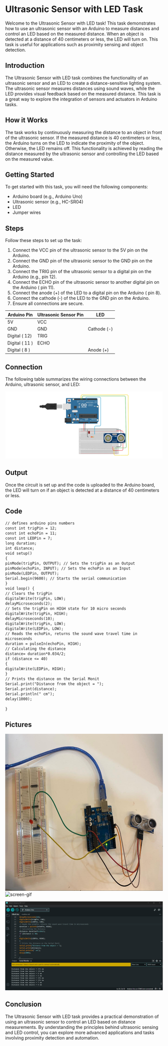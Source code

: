 # Ultrasonic Sensor with LED Task

Welcome to the Ultrasonic Sensor with LED task! This task demonstrates how to use an ultrasonic sensor with an Arduino to measure distances and control an LED based on the measured distance. When an object is detected at a distance of 40 centimeters or less, the LED will turn on. This task is useful for applications such as proximity sensing and object detection.

## Introduction

The Ultrasonic Sensor with LED task combines the functionality of an ultrasonic sensor and an LED to create a distance-sensitive lighting system. The ultrasonic sensor measures distances using sound waves, while the LED provides visual feedback based on the measured distance. This task is a great way to explore the integration of sensors and actuators in Arduino tasks.

## How it Works

The task works by continuously measuring the distance to an object in front of the ultrasonic sensor. If the measured distance is 40 centimeters or less, the Arduino turns on the LED to indicate the proximity of the object. Otherwise, the LED remains off. This functionality is achieved by reading the distance measured by the ultrasonic sensor and controlling the LED based on the measured value.

## Getting Started

To get started with this task, you will need the following components:

- Arduino board (e.g., Arduino Uno)
- Ultrasonic sensor (e.g., HC-SR04)
- LED
- Jumper wires

## Steps

Follow these steps to set up the task:

1. Connect the VCC pin of the ultrasonic sensor to the 5V pin on the Arduino.
2. Connect the GND pin of the ultrasonic sensor to the GND pin on the Arduino.
3. Connect the TRIG pin of the ultrasonic sensor to a digital pin on the Arduino (e.g., pin 12).
4. Connect the ECHO pin of the ultrasonic sensor to another digital pin on the Arduino ( pin 11).
5. Connect the anode (+) of the LED to a digital pin on the Arduino ( pin 8).
6. Connect the cathode (-) of the LED to the GND pin on the Arduino.
7. Ensure all connections are secure.

| Arduino Pin    | Ultrasonic Sensor Pin | LED             |
| -------------- | ----------------------| --------------- |
| 5V             | VCC                   |                 |
| GND            | GND                   | Cathode (-)     |
| Digital ( 12)  | TRIG                  |                 |
| Digital ( 11 ) | ECHO                  |                 |
| Digital ( 8 )  |                       | Anode (+)       |

## Connection

The following table summarizes the wiring connections between the Arduino, ultrasonic sensor, and LED:

![screen-gif](https://github.com/ItsRawanMoha/Ultrasonic-Sensor-with-LED/blob/main/Ultrasonic%20Sensor%20with%20LEDD.png)

## Output

Once the circuit is set up and the code is uploaded to the Arduino board, the LED will turn on if an object is detected at a distance of 40 centimeters or less.

## Code
```
// defines arduino pins numbers
const int trigPin = 12;
const int echoPin = 11;
const int LEDPin = 7;
long duration;
int distance;
void setup() 
{
pinMode(trigPin, OUTPUT); // Sets the trigPin as an Output
pinMode(echoPin, INPUT); // Sets the echoPin as an Input
pinMode(LEDPin, OUTPUT);
Serial.begin(9600); // Starts the serial communication
}
void loop() {
// Clears the trigPin
digitalWrite(trigPin, LOW);
delayMicroseconds(2);
// Sets the trigPin on HIGH state for 10 micro seconds
digitalWrite(trigPin, HIGH);
delayMicroseconds(10);
digitalWrite(trigPin, LOW);
digitalWrite(LEDPin, LOW);
// Reads the echoPin, returns the sound wave travel time in microseconds
duration = pulseIn(echoPin, HIGH);
// Calculating the distance
distance= duration*0.034/2;
if (distance <= 40)
{
digitalWrite(LEDPin, HIGH);
}
// Prints the distance on the Serial Monit
Serial.print("Distance from the object = ");
Serial.print(distance);
Serial.println(" cm");
delay(1000);

}
```
## Pictures

<img src="https://github.com/ItsRawanMoha/Ultrasonic-Sensor-with-LED/blob/main/UltraS-with-LEDP.jpeg" alt="Alt text" width="700" height="500">  ![screen-gif](https://github.com/ItsRawanMoha/Ultrasonic-Sensor-with-LED/blob/main/UltraS-with-LEDG.gif)

![screen-gif](https://github.com/ItsRawanMoha/Ultrasonic-Sensor-with-LED/blob/main/UltraSwithLEDO.png)

## Conclusion

The Ultrasonic Sensor with LED task provides a practical demonstration of using an ultrasonic sensor to control an LED based on distance measurements. By understanding the principles behind ultrasonic sensing and LED control, you can explore more advanced applications and tasks involving proximity detection and automation.
